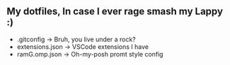 ## My dotfiles, In case I ever rage smash my Lappy :)

- .gitconfig -> Bruh, you live under a rock?
- extensions.json -> VSCode extensions I have
- ramG.omp.json -> Oh-my-posh promt style config
